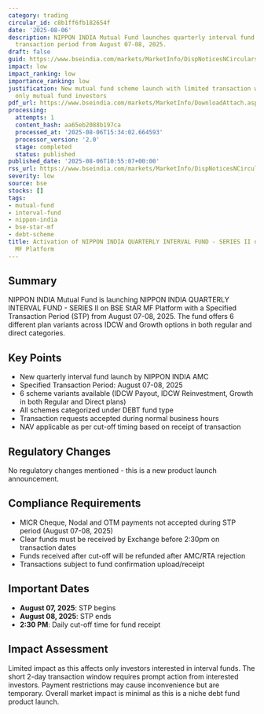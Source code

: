 ```yaml
---
category: trading
circular_id: c8b1ff6fb182654f
date: '2025-08-06'
description: NIPPON INDIA Mutual Fund launches quarterly interval fund with specified
  transaction period from August 07-08, 2025.
draft: false
guid: https://www.bseindia.com/markets/MarketInfo/DispNoticesNCirculars.aspx?Noticeid={EDA052BF-66AF-4ECD-AB71-0B9890A83AE0}&noticeno=20250806-20&dt=08/06/2025&icount=20&totcount=57&flag=0
impact: low
impact_ranking: low
importance_ranking: low
justification: New mutual fund scheme launch with limited transaction window affects
  only mutual fund investors
pdf_url: https://www.bseindia.com/markets/MarketInfo/DownloadAttach.aspx?id=20250806-20&attachedId=
processing:
  attempts: 1
  content_hash: aa65eb2088b197ca
  processed_at: '2025-08-06T15:34:02.664593'
  processor_version: '2.0'
  stage: completed
  status: published
published_date: '2025-08-06T10:55:07+00:00'
rss_url: https://www.bseindia.com/markets/MarketInfo/DispNoticesNCirculars.aspx?Noticeid={EDA052BF-66AF-4ECD-AB71-0B9890A83AE0}&noticeno=20250806-20&dt=08/06/2025&icount=20&totcount=57&flag=0
severity: low
source: bse
stocks: []
tags:
- mutual-fund
- interval-fund
- nippon-india
- bse-star-mf
- debt-scheme
title: Activation of NIPPON INDIA QUARTERLY INTERVAL FUND - SERIES II on BSE StAR
  MF Platform
---
```


## Summary

NIPPON INDIA Mutual Fund is launching NIPPON INDIA QUARTERLY INTERVAL FUND - SERIES II on BSE StAR MF Platform with a Specified Transaction Period (STP) from August 07-08, 2025. The fund offers 6 different plan variants across IDCW and Growth options in both regular and direct categories.

## Key Points

- New quarterly interval fund launch by NIPPON INDIA AMC
- Specified Transaction Period: August 07-08, 2025
- 6 scheme variants available (IDCW Payout, IDCW Reinvestment, Growth in both Regular and Direct plans)
- All schemes categorized under DEBT fund type
- Transaction requests accepted during normal business hours
- NAV applicable as per cut-off timing based on receipt of transaction

## Regulatory Changes

No regulatory changes mentioned - this is a new product launch announcement.

## Compliance Requirements

- MICR Cheque, Nodal and OTM payments not accepted during STP period (August 07-08, 2025)
- Clear funds must be received by Exchange before 2:30pm on transaction dates
- Funds received after cut-off will be refunded after AMC/RTA rejection
- Transactions subject to fund confirmation upload/receipt

## Important Dates

- **August 07, 2025**: STP begins
- **August 08, 2025**: STP ends
- **2:30 PM**: Daily cut-off time for fund receipt

## Impact Assessment

Limited impact as this affects only investors interested in interval funds. The short 2-day transaction window requires prompt action from interested investors. Payment restrictions may cause inconvenience but are temporary. Overall market impact is minimal as this is a niche debt fund product launch.